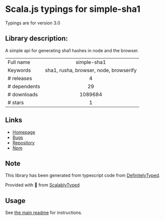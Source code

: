 
# Scala.js typings for simple-sha1

Typings are for version 3.0

## Library description:
A simple api for generating sha1 hashes in node and the browser.

|                    |                 |
| ------------------ | :-------------: |
| Full name          | simple-sha1 |
| Keywords           | sha1, rusha, browser, node, browserify |
| # releases         | 4 |
| # dependents       | 29 |
| # downloads        | 1089684 |
| # stars            | 1 |

## Links
- [Homepage](https://github.com/michaelrhodes/simple-sha1)
- [Bugs](https://github.com/michaelrhodes/simple-sha1/issues)
- [Repository](https://github.com/michaelrhodes/simple-sha1)
- [Npm](https://www.npmjs.com/package/simple-sha1)
    


## Note
This library has been generated from typescript code from [DefinitelyTyped](https://definitelytyped.org).

Provided with :purple_heart: from [ScalablyTyped](https://github.com/oyvindberg/ScalablyTyped)

## Usage
See [the main readme](../../readme.md) for instructions.


